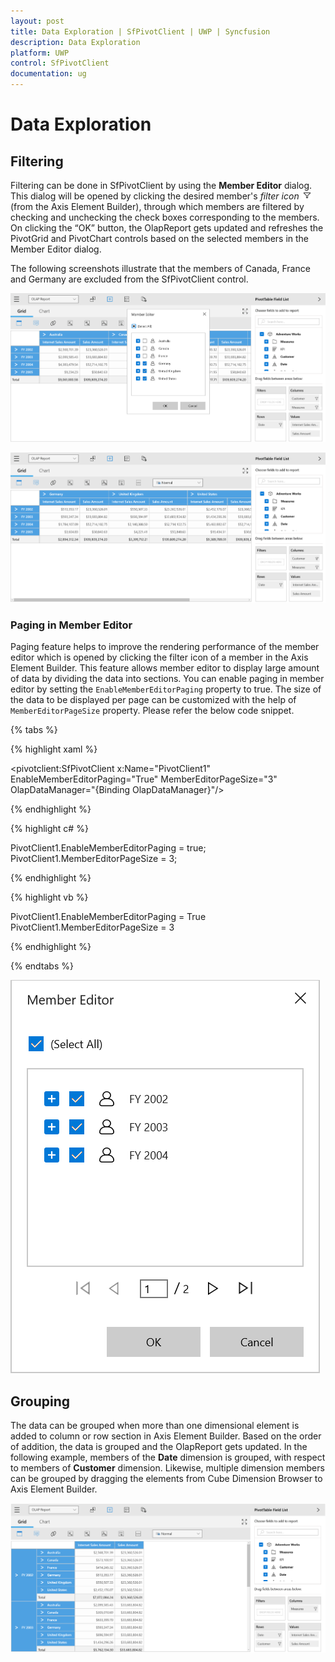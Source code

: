 ```yaml
---
layout: post
title: Data Exploration | SfPivotClient | UWP | Syncfusion
description: Data Exploration
platform: UWP
control: SfPivotClient
documentation: ug
---
```


# Data Exploration

## Filtering

Filtering can be done in SfPivotClient by using the **Member Editor** dialog. This dialog will be opened by clicking the desired member's *filter icon* ![](Data-Exploration_images/filterIcon.ico) (from the Axis Element Builder), through which members are filtered by checking and unchecking the check boxes corresponding to the members. On clicking the “OK” button, the OlapReport gets updated and refreshes the PivotGrid and PivotChart controls based on the selected members in the Member Editor dialog.

The following screenshots illustrate that the members of Canada, France and Germany are excluded from the SfPivotClient control.

![](Data-Exploration_images/memberFilter_InitialSelection.png)

![](Data-Exploration_images/memeberFilter_Filtered.png)

### Paging in Member Editor

Paging feature helps to improve the rendering performance of the member editor which is opened by clicking the filter icon of a member in the Axis Element Builder. This feature allows member editor to display large amount of data by dividing the data into sections. You can enable paging in member editor by setting the `EnableMemberEditorPaging` property to true. The size of the data to be displayed per page can be customized with the help of `MemberEditorPageSize` property. Please refer the below code snippet.

{% tabs %}

{% highlight xaml %}

<pivotclient:SfPivotClient x:Name="PivotClient1" EnableMemberEditorPaging="True" MemberEditorPageSize="3"
                           OlapDataManager="{Binding OlapDataManager}"/>

{% endhighlight %}

{% highlight c# %}

PivotClient1.EnableMemberEditorPaging = true;
PivotClient1.MemberEditorPageSize = 3;

{% endhighlight %}

{% highlight vb %}

PivotClient1.EnableMemberEditorPaging = True
PivotClient1.MemberEditorPageSize = 3

{% endhighlight %}

{% endtabs %}

![](Data-Exploration_images/memberEditor_PagingEnabled.png)

## Grouping

The data can be grouped when more than one dimensional element is added to column or row section in Axis Element Builder. Based on the order of addition, the data is grouped and the OlapReport gets updated. In the following example, members of the **Date** dimension is grouped, with respect to members of **Customer** dimension. Likewise, multiple dimension members can be grouped by dragging the elements from Cube Dimension Browser to Axis Element Builder.

![](Data-Exploration_images/groupedMembers.png)